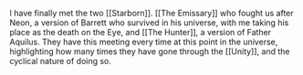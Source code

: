 I have finally met the two [[Starborn]]. [[The Emissary]] who fought us after Neon, a version of Barrett who survived in his universe, with me taking his place as the death on the Eye, and [[The Hunter]], a version of Father Aquilus. They have this meeting every time at this point in the universe, highlighting how many times they have gone through the [[Unity]], and the cyclical nature of doing so. 

